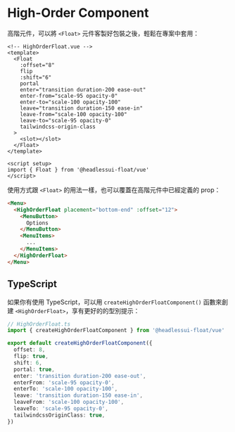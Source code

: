 # High-Order Component

高階元件，可以將 `<Float>` 元件客製好包裝之後，輕鬆在專案中套用：

```vue
<!-- HighOrderFloat.vue -->
<template>
  <Float
    :offset="8"
    flip
    :shift="6"
    portal
    enter="transition duration-200 ease-out"
    enter-from="scale-95 opacity-0"
    enter-to="scale-100 opacity-100"
    leave="transition duration-150 ease-in"
    leave-from="scale-100 opacity-100"
    leave-to="scale-95 opacity-0"
    tailwindcss-origin-class
  >
    <slot></slot>
  </Float>
</template>

<script setup>
import { Float } from '@headlessui-float/vue'
</script>
```

使用方式跟 `<Float>` 的用法一樣，也可以覆蓋在高階元件中已經定義的 prop：

```html
<Menu>
  <HighOrderFloat placement="bottom-end" :offset="12">
    <MenuButton>
      Options
    </MenuButton>
    <MenuItems>
      ...
    </MenuItems>
  </HighOrderFloat>
</Menu>
```

## TypeScript

如果你有使用 TypeScript，可以用 `createHighOrderFloatComponent()` 函數來創建 `<HighOrderFloat>`，享有更好的的型別提示：

```ts
// HighOrderFloat.ts
import { createHighOrderFloatComponent } from '@headlessui-float/vue'

export default createHighOrderFloatComponent({
  offset: 8,
  flip: true,
  shift: 6,
  portal: true,
  enter: 'transition duration-200 ease-out',
  enterFrom: 'scale-95 opacity-0',
  enterTo: 'scale-100 opacity-100',
  leave: 'transition duration-150 ease-in',
  leaveFrom: 'scale-100 opacity-100',
  leaveTo: 'scale-95 opacity-0',
  tailwindcssOriginClass: true,
})
```
